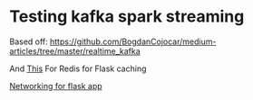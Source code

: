 # Testing kafka spark streaming
Based off:
https://github.com/BogdanCojocar/medium-articles/tree/master/realtime_kafka

And 
[This](https://docs.docker.com/compose/gettingstarted/) For Redis for Flask caching

[Networking for flask app](https://pythonspeed.com/articles/docker-connection-refused/)